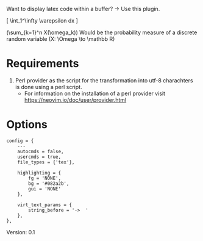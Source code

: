 

Want to display latex code within a buffer? -> Use this plugin.

\[
    \int_1^\infty \varepsilon dx
\]

\(\sum_{k=1}^n X(\omega_k)\) Would be the probability measure of a discrete random variable \(X: \Omega \to \mathbb R\)


# Requirements

1. Perl provider as the script for the transformation into utf-8 charachters is done using a perl script.
    - For information on the installation of a perl provider visit https://neovim.io/doc/user/provider.html
    

# Options 

    config = {
        --- 
        autocmds = false,
        usercmds = true,
        file_types = {'tex'},

        highlighting = {
            fg = 'NONE',
            bg = '#082a2b',
            gui = 'NONE'
        },

        virt_text_params = {
            string_before = '->  '
        },
    },



Version: 0.1
